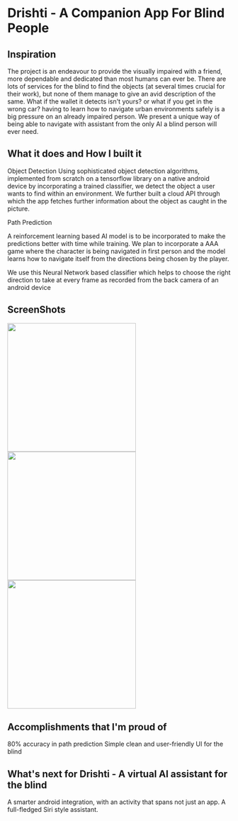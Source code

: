 # Drishti - A Companion App For Blind People

## Inspiration
The project is an endeavour to provide the visually impaired with a friend, more dependable and dedicated than most humans can ever be. 
There are lots of services for the blind to find the objects (at several times crucial for their work), but none of them manage to give an avid description of the same. What if the wallet it detects isn't yours? or what if you get in the wrong car?
having to learn how to navigate urban environments safely is a big pressure on an already impaired person. We present a unique way of being able to navigate with assistant from the only AI a blind person will ever need.

## What it does and How I built it
Object Detection
Using sophisticated object detection algorithms, implemented from scratch on a tensorflow library on a native android device by incorporating a trained classifier, we detect the object a user wants to find within an environment. We further built a cloud API through which the app fetches further information about the object as caught in the picture. 

Path Prediction

A reinforcement learning based AI model is to be incorporated to make the predictions better with time while training. We plan to incorporate a AAA game where the character is being navigated in first person and the model learns how to navigate itself from the directions being chosen by the player.

We use this Neural Network based classifier which helps to choose the right direction to take at every frame as recorded from the back camera of an android device 

## ScreenShots

<img src="https://user-images.githubusercontent.com/35829879/46232671-8ab93a00-c38d-11e8-9070-1184c6042e86.jpeg" width="290"> <img src="https://user-images.githubusercontent.com/35829879/46232691-99075600-c38d-11e8-834b-1003ec615b77.jpeg" width="290"> <img src="https://user-images.githubusercontent.com/35829879/46232704-9f95cd80-c38d-11e8-968b-9d975e120318.jpeg" width="290"> 

## Accomplishments that I'm proud of
80% accuracy in path prediction
Simple clean and user-friendly UI for the blind

## What's next for Drishti - A virtual AI assistant for the blind
A smarter android integration, with an activity that spans not just an app. A full-fledged Siri style assistant.

